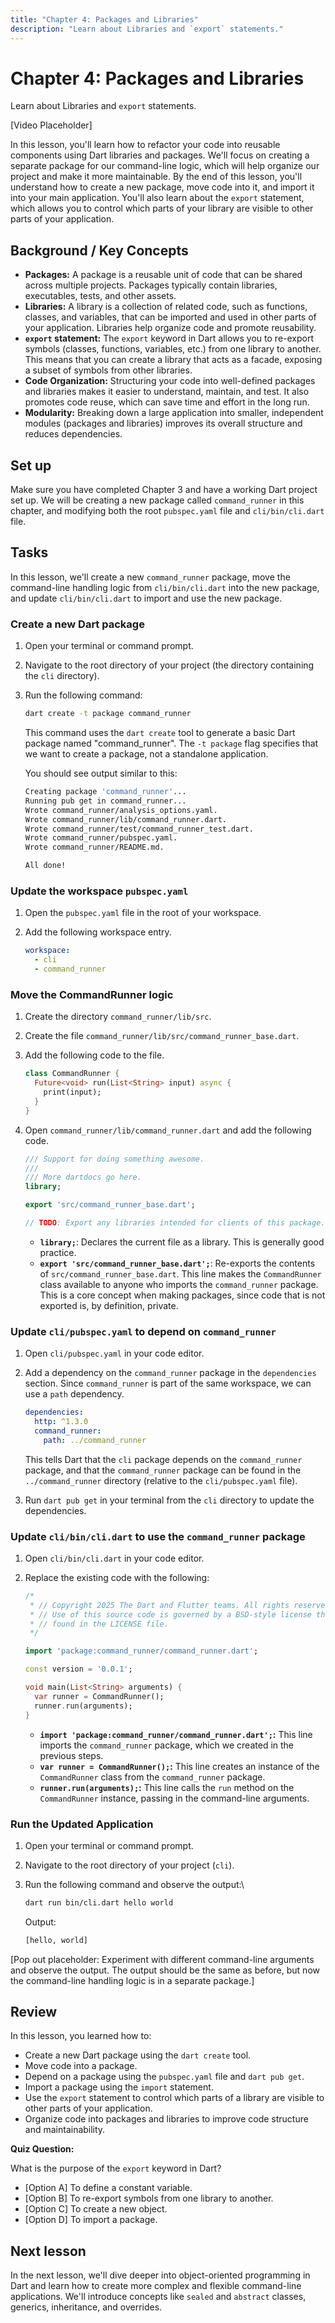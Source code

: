 ```yaml
---
title: "Chapter 4: Packages and Libraries"
description: "Learn about Libraries and `export` statements."
---
```


# Chapter 4: Packages and Libraries
Learn about Libraries and `export` statements.

[Video Placeholder]

In this lesson, you'll learn how to refactor your code into reusable components using Dart libraries and packages. We'll focus on creating a separate package for our command-line logic, which will help organize our project and make it more maintainable. By the end of this lesson, you'll understand how to create a new package, move code into it, and import it into your main application. You'll also learn about the `export` statement, which allows you to control which parts of your library are visible to other parts of your application.

## Background / Key Concepts
*   **Packages:** A package is a reusable unit of code that can be shared across multiple projects. Packages typically contain libraries, executables, tests, and other assets.
*   **Libraries:** A library is a collection of related code, such as functions, classes, and variables, that can be imported and used in other parts of your application. Libraries help organize code and promote reusability.
*   **`export` statement:** The `export` keyword in Dart allows you to re-export symbols (classes, functions, variables, etc.) from one library to another. This means that you can create a library that acts as a facade, exposing a subset of symbols from other libraries.
*   **Code Organization:** Structuring your code into well-defined packages and libraries makes it easier to understand, maintain, and test. It also promotes code reuse, which can save time and effort in the long run.
*   **Modularity:** Breaking down a large application into smaller, independent modules (packages and libraries) improves its overall structure and reduces dependencies.

## Set up
Make sure you have completed Chapter 3 and have a working Dart project set up. We will be creating a new package called `command_runner` in this chapter, and modifying both the root `pubspec.yaml` file and `cli/bin/cli.dart` file.

## Tasks
In this lesson, we'll create a new `command_runner` package, move the command-line handling logic from `cli/bin/cli.dart` into the new package, and update `cli/bin/cli.dart` to import and use the new package.

### Create a new Dart package
1.  Open your terminal or command prompt.

2.  Navigate to the root directory of your project (the directory containing the `cli` directory).

3.  Run the following command:

    ```bash
    dart create -t package command_runner
    ```

    This command uses the `dart create` tool to generate a basic Dart package named "command_runner". The `-t package` flag specifies that we want to create a package, not a standalone application.

    You should see output similar to this:

    ```bash
    Creating package 'command_runner'...
    Running pub get in command_runner...
    Wrote command_runner/analysis_options.yaml.
    Wrote command_runner/lib/command_runner.dart.
    Wrote command_runner/test/command_runner_test.dart.
    Wrote command_runner/pubspec.yaml.
    Wrote command_runner/README.md.

    All done!
    ```

### Update the workspace `pubspec.yaml`
1.  Open the `pubspec.yaml` file in the root of your workspace.
2.  Add the following workspace entry.

    ```yaml
    workspace:
      - cli
      - command_runner
    ```

### Move the CommandRunner logic

1.  Create the directory `command_runner/lib/src`.

2.  Create the file `command_runner/lib/src/command_runner_base.dart`.

3.  Add the following code to the file.

    ```dart
    class CommandRunner {
      Future<void> run(List<String> input) async {
        print(input);
      }
    }
    ```

4.  Open `command_runner/lib/command_runner.dart` and add the following code.

    ```dart
    /// Support for doing something awesome.
    ///
    /// More dartdocs go here.
    library;

    export 'src/command_runner_base.dart';

    // TODO: Export any libraries intended for clients of this package.
    ```

    *   **`library;`**: Declares the current file as a library. This is generally good practice.
    *   **`export 'src/command_runner_base.dart';`**: Re-exports the contents of `src/command_runner_base.dart`. This line makes the `CommandRunner` class available to anyone who imports the `command_runner` package. This is a core concept when making packages, since code that is not exported is, by definition, private.

### Update `cli/pubspec.yaml` to depend on `command_runner`

1.  Open `cli/pubspec.yaml` in your code editor.

2.  Add a dependency on the `command_runner` package in the `dependencies` section.  Since `command_runner` is part of the same workspace, we can use a `path` dependency.

    ```yaml
    dependencies:
      http: ^1.3.0
      command_runner:
        path: ../command_runner
    ```

    This tells Dart that the `cli` package depends on the `command_runner` package, and that the `command_runner` package can be found in the `../command_runner` directory (relative to the `cli/pubspec.yaml` file).

3.  Run `dart pub get` in your terminal from the `cli` directory to update the dependencies.

### Update `cli/bin/cli.dart` to use the `command_runner` package

1.  Open `cli/bin/cli.dart` in your code editor.

2.  Replace the existing code with the following:

    ```dart
    /*
     * // Copyright 2025 The Dart and Flutter teams. All rights reserved.
     * // Use of this source code is governed by a BSD-style license that can be
     * // found in the LICENSE file.
     */

    import 'package:command_runner/command_runner.dart';

    const version = '0.0.1';

    void main(List<String> arguments) {
      var runner = CommandRunner();
      runner.run(arguments);
    }
    ```

    *   **`import 'package:command_runner/command_runner.dart';`:** This line imports the `command_runner` package, which we created in the previous steps.
    *   **`var runner = CommandRunner();`:** This line creates an instance of the `CommandRunner` class from the `command_runner` package.
    *   **`runner.run(arguments);`:** This line calls the `run` method on the `CommandRunner` instance, passing in the command-line arguments.

### Run the Updated Application

1.  Open your terminal or command prompt.

2.  Navigate to the root directory of your project (`cli`).

3.  Run the following command and observe the output:\

    ```bash
    dart run bin/cli.dart hello world
    ```

    Output:

    ```bash
    [hello, world]
    ```

[Pop out placeholder: Experiment with different command-line arguments and observe the output. The output should be the same as before, but now the command-line handling logic is in a separate package.]

## Review
In this lesson, you learned how to:

*   Create a new Dart package using the `dart create` tool.
*   Move code into a package.
*   Depend on a package using the `pubspec.yaml` file and `dart pub get`.
*   Import a package using the `import` statement.
*   Use the `export` statement to control which parts of a library are visible to other parts of your application.
*   Organize code into packages and libraries to improve code structure and maintainability.

**Quiz Question:**

What is the purpose of the `export` keyword in Dart?

*   [Option A] To define a constant variable.
*   [Option B] To re-export symbols from one library to another.
*   [Option C] To create a new object.
*   [Option D] To import a package.

## Next lesson
In the next lesson, we'll dive deeper into object-oriented programming in Dart and learn how to create more complex and flexible command-line applications. We'll introduce concepts like `sealed` and `abstract` classes, generics, inheritance, and overrides.